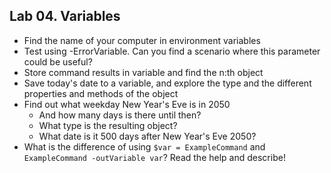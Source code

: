 ## Lab 04. Variables

- Find the name of your computer in environment variables
- Test using -ErrorVariable. Can you find a scenario where this parameter could be useful?
- Store command results in variable and find the n:th object
- Save today's date to a variable, and explore the type and the different properties and methods of the object
- Find out what weekday New Year's Eve is in 2050
    - And how many days is there until then?
    - What type is the resulting object?
    - What date is it 500 days after New Year's Eve 2050?
- What is the difference of using `$var = ExampleCommand` and `ExampleCommand -outVariable var`? Read the help and describe!